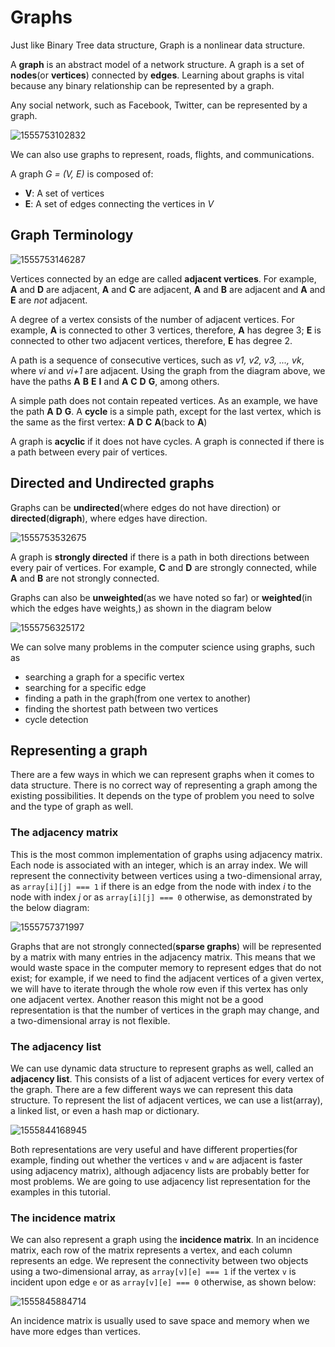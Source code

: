 # Graphs

Just like Binary Tree data structure, Graph is a nonlinear data structure.

A **graph** is an abstract model of a network structure. A graph is a set of **nodes**(or **vertices**) connected by **edges**. Learning about graphs is vital because any binary relationship can be represented by a graph.

Any social network, such as Facebook, Twitter, can be represented by a graph.

![1555753102832](/home/lomolo/.config/Typora/typora-user-images/1555753102832.png)

We can also use graphs to represent, roads, flights, and communications.

A graph *G = (V, E)* is composed of:

- **V**: A set of vertices
- **E**: A set of edges connecting the vertices in *V*

## Graph Terminology

![1555753146287](/home/lomolo/.config/Typora/typora-user-images/1555753146287.png)

Vertices connected by an edge are called **adjacent vertices**. For example, **A** and **D** are adjacent, **A** and **C** are adjacent, **A** and **B** are adjacent and **A** and **E** are *not* adjacent.

A degree of a vertex consists of the number of adjacent vertices. For example, **A** is connected to other 3 vertices, therefore, **A** has degree 3; **E** is connected to other two adjacent vertices, therefore, **E** has degree 2.

A path is a sequence of consecutive vertices, such as *v1, v2, v3, ..., vk*, where *vi* and *vi+1* are adjacent. Using the graph from the diagram above, we have the paths **A** **B** **E** **I** and **A** **C** **D** **G**, among others.

A simple path does not contain repeated vertices. As an example, we have the path **A** **D** **G**. A **cycle** is a simple path, except for the last vertex, which is the same as the first vertex: **A** **D** **C** **A**(back to **A**)

A graph is **acyclic** if it does not have cycles. A graph is connected if there is a path between every pair of vertices.

## Directed and Undirected graphs

Graphs can be **undirected**(where edges do not have direction) or **directed**(**digraph**), where edges have direction.

![1555753532675](/home/lomolo/.config/Typora/typora-user-images/1555753532675.png)

A graph is **strongly directed** if there is a path in both directions between every pair of vertices. For example, **C** and **D** are strongly connected, while **A** and **B** are not strongly connected.

Graphs can also be **unweighted**(as we have noted so far) or **weighted**(in which the edges have weights,) as shown in the diagram below

![1555756325172](/home/lomolo/.config/Typora/typora-user-images/1555756325172.png)

We can solve many problems in the computer science using graphs, such as

- searching a graph for a specific vertex
- searching for a specific edge
- finding a path in the graph(from one vertex to another)
- finding the shortest path between two vertices
- cycle detection

## Representing a graph

There are a few ways in which we can represent graphs when it comes to data structure. There is no correct way of representing a graph among the existing possibilities. It depends on the type of problem you need to solve and the type of graph as well.

### The adjacency matrix

This is the most common implementation of graphs using adjacency matrix. Each node is associated with an integer, which is an array index. We will represent the connectivity between vertices using a two-dimensional array, as `array[i][j] === 1` if there is an edge from the node with index *i* to the node with index *j* or as `array[i][j] === 0` otherwise, as demonstrated by the below diagram:

![1555757371997](/home/lomolo/.config/Typora/typora-user-images/1555757371997.png)

Graphs that are not strongly connected(**sparse graphs**) will be represented by a matrix with many entries in the adjacency matrix. This means that we would waste space in the computer memory to represent edges that do not exist; for example, if we need to find the adjacent vertices of a given vertex, we will have to iterate through the whole row even if this vertex has only one adjacent vertex. Another reason this might not be a good representation is that the number of vertices in the graph may change, and a two-dimensional array is not flexible.

### The adjacency list

We can use dynamic data structure to represent graphs as well, called an **adjacency list**. This consists of a list of adjacent vertices for every vertex of the graph. There are a few different ways we can represent this data structure. To represent the list of adjacent vertices, we can use a list(array), a linked list, or even a hash map or dictionary.

![1555844168945](/home/lomolo/.config/Typora/typora-user-images/1555844168945.png)

Both representations are very useful and have different properties(for example, finding out whether the vertices `v` and `w` are adjacent is faster using adjacency matrix), although adjacency lists are probably better for most problems. We are going to use adjacency list representation for the examples in this tutorial.

### The incidence matrix

We can also represent a graph using the **incidence matrix**. In an incidence matrix, each row of the matrix represents a vertex, and each column represents an edge. We represent the connectivity between two objects using a two-dimensional array, as `array[v][e] === 1` if the vertex `v` is incident upon edge `e` or as `array[v][e] === 0` otherwise, as shown below:

![1555845884714](/home/lomolo/.config/Typora/typora-user-images/1555845884714.png)

An incidence matrix is usually used to save space and memory when we have more edges than vertices.